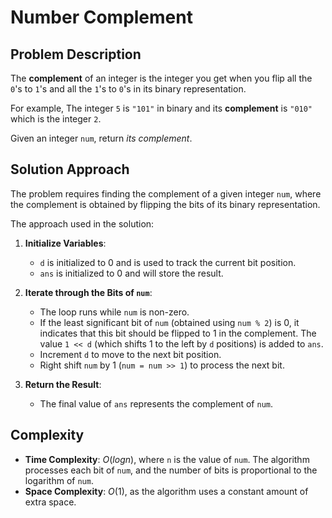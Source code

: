 # Number Complement

## Problem Description

The **complement** of an integer is the integer you get when you flip all the `0`'s to `1`'s and all the `1`'s to `0`'s in its binary representation.

For example, The integer `5` is `"101"` in binary and its **complement** is `"010"` which is the integer `2`.

Given an integer `num`, return *its complement*.

## Solution Approach

The problem requires finding the complement of a given integer `num`, where the complement is obtained by flipping the bits of its binary representation. 

The approach used in the solution:

1. **Initialize Variables**: 
   - `d` is initialized to 0 and is used to track the current bit position.
   - `ans` is initialized to 0 and will store the result.

2. **Iterate through the Bits of `num`**:
   - The loop runs while `num` is non-zero.
   - If the least significant bit of `num` (obtained using `num % 2`) is 0, it indicates that this bit should be flipped to 1 in the complement. The value `1 << d` (which shifts 1 to the left by `d` positions) is added to `ans`.
   - Increment `d` to move to the next bit position.
   - Right shift `num` by 1 (`num = num >> 1`) to process the next bit.

3. **Return the Result**: 
   - The final value of `ans` represents the complement of `num`.

## Complexity

- **Time Complexity**: $O(log n)$, where `n` is the value of `num`. The algorithm processes each bit of `num`, and the number of bits is proportional to the logarithm of `num`.
- **Space Complexity**: $O(1)$, as the algorithm uses a constant amount of extra space.
